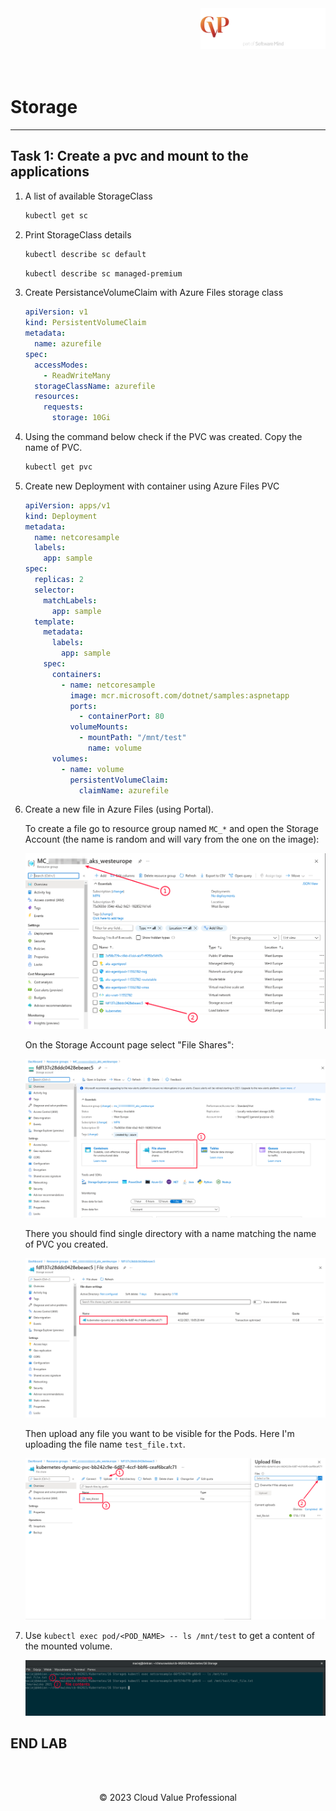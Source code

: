 <img src="../../../img/logo.png" alt="CVP logo" width="200" align="right">
<br><br>
<br><br>
<br><br>

# Storage

---

## Task 1: Create a pvc and mount to the applications

1. A list of available StorageClass

   ```bash
   kubectl get sc
   ```

1. Print StorageClass details

   ```bash
   kubectl describe sc default
   ```

   ```bash
   kubectl describe sc managed-premium
   ```

1. Create PersistanceVolumeClaim with Azure Files storage class

   ```yaml
   apiVersion: v1
   kind: PersistentVolumeClaim
   metadata:
     name: azurefile
   spec:
     accessModes:
       - ReadWriteMany
     storageClassName: azurefile
     resources:
       requests:
         storage: 10Gi
   ```

1. Using the command below check if the PVC was created. Copy the name of PVC.

   ```bash
   kubectl get pvc
   ```

1. Create new Deployment with container using Azure Files PVC

   ```yaml
   apiVersion: apps/v1
   kind: Deployment
   metadata:
     name: netcoresample
     labels:
       app: sample
   spec:
     replicas: 2
     selector:
       matchLabels:
         app: sample
     template:
       metadata:
         labels:
           app: sample
       spec:
         containers:
           - name: netcoresample
             image: mcr.microsoft.com/dotnet/samples:aspnetapp
             ports:
               - containerPort: 80
             volumeMounts:
               - mountPath: "/mnt/test"
                 name: volume
         volumes:
           - name: volume
             persistentVolumeClaim:
               claimName: azurefile
   ```

1. Create a new file in Azure Files (using Portal).

   To create a file go to resource group named `MC_*` and open the Storage Account (the name is random and will vary from the one on the image):

   ![](./img/01_select_storage_account.png)

   On the Storage Account page select "File Shares":

   ![](./img/02_file_shares.png)

   There you should find single directory with a name matching the name of PVC you created.

   ![](./img/03_pvc_azure_file_share.png)

   Then upload any file you want to be visible for the Pods. Here I'm uploading the file name `test_file.txt`.

   ![](./img/04_file_upload.png)

1. Use `kubectl exec pod/<POD_NAME> -- ls /mnt/test` to get a content of the mounted volume.

   ![](./img/05_content_of_the_mounted_volume.png)

## END LAB

<br><br>

<center><p>&copy; 2023 Cloud Value Professional<p></center>

